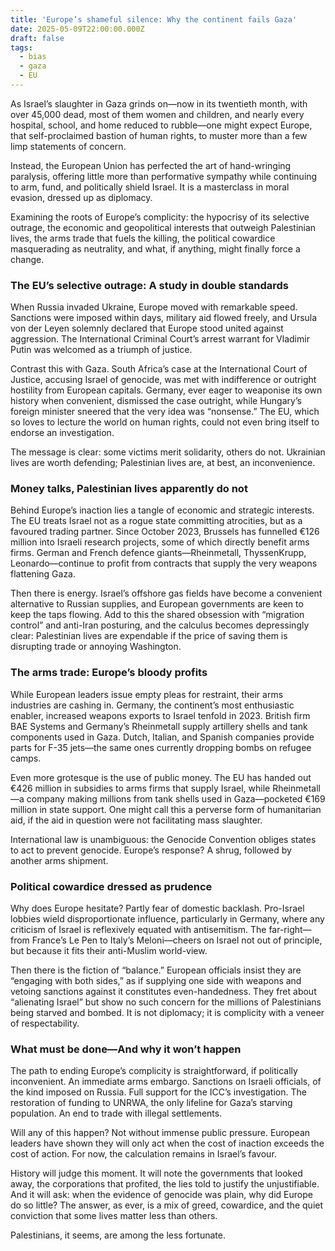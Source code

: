 ```yaml
---
title: 'Europe’s shameful silence: Why the continent fails Gaza'
date: 2025-05-09T22:00:00.000Z
draft: false
tags:
  - bias
  - gaza
  - EU
---
```


As Israel’s slaughter in Gaza grinds on—now in its twentieth month, with over 45,000 dead, most of them women and children, and nearly every hospital, school, and home reduced to rubble—one might expect Europe, that self-proclaimed bastion of human rights, to muster more than a few limp statements of concern.

Instead, the European Union has perfected the art of hand-wringing paralysis, offering little more than performative sympathy while continuing to arm, fund, and politically shield Israel. It is a masterclass in moral evasion, dressed up as diplomacy.

Examining the roots of Europe’s complicity: the hypocrisy of its selective outrage, the economic and geopolitical interests that outweigh Palestinian lives, the arms trade that fuels the killing, the political cowardice masquerading as neutrality, and what, if anything, might finally force a change.

### The EU’s selective outrage: A study in double standards

When Russia invaded Ukraine, Europe moved with remarkable speed. Sanctions were imposed within days, military aid flowed freely, and Ursula von der Leyen solemnly declared that Europe stood united against aggression. The International Criminal Court’s arrest warrant for Vladimir Putin was welcomed as a triumph of justice.

Contrast this with Gaza. South Africa’s case at the International Court of Justice, accusing Israel of genocide, was met with indifference or outright hostility from European capitals. Germany, ever eager to weaponise its own history when convenient, dismissed the case outright, while Hungary’s foreign minister sneered that the very idea was “nonsense.” The EU, which so loves to lecture the world on human rights, could not even bring itself to endorse an investigation.

The message is clear: some victims merit solidarity, others do not. Ukrainian lives are worth defending; Palestinian lives are, at best, an inconvenience.

### Money talks, Palestinian lives apparently do not

Behind Europe’s inaction lies a tangle of economic and strategic interests. The EU treats Israel not as a rogue state committing atrocities, but as a favoured trading partner. Since October 2023, Brussels has funnelled €126 million into Israeli research projects, some of which directly benefit arms firms. German and French defence giants—Rheinmetall, ThyssenKrupp, Leonardo—continue to profit from contracts that supply the very weapons flattening Gaza.

Then there is energy. Israel’s offshore gas fields have become a convenient alternative to Russian supplies, and European governments are keen to keep the taps flowing. Add to this the shared obsession with “migration control” and anti-Iran posturing, and the calculus becomes depressingly clear: Palestinian lives are expendable if the price of saving them is disrupting trade or annoying Washington.

### The arms trade: Europe’s bloody profits

While European leaders issue empty pleas for restraint, their arms industries are cashing in. Germany, the continent’s most enthusiastic enabler, increased weapons exports to Israel tenfold in 2023. British firm BAE Systems and Germany’s Rheinmetall supply artillery shells and tank components used in Gaza. Dutch, Italian, and Spanish companies provide parts for F-35 jets—the same ones currently dropping bombs on refugee camps.

Even more grotesque is the use of public money. The EU has handed out €426 million in subsidies to arms firms that supply Israel, while Rheinmetall—a company making millions from tank shells used in Gaza—pocketed €169 million in state support. One might call this a perverse form of humanitarian aid, if the aid in question were not facilitating mass slaughter.

International law is unambiguous: the Genocide Convention obliges states to act to prevent genocide. Europe’s response? A shrug, followed by another arms shipment.

### Political cowardice dressed as prudence

Why does Europe hesitate? Partly fear of domestic backlash. Pro-Israel lobbies wield disproportionate influence, particularly in Germany, where any criticism of Israel is reflexively equated with antisemitism. The far-right—from France’s Le Pen to Italy’s Meloni—cheers on Israel not out of principle, but because it fits their anti-Muslim world-view.

Then there is the fiction of “balance.” European officials insist they are “engaging with both sides,” as if supplying one side with weapons and vetoing sanctions against it constitutes even-handedness. They fret about “alienating Israel” but show no such concern for the millions of Palestinians being starved and bombed. It is not diplomacy; it is complicity with a veneer of respectability.

### What must be done—And why it won’t happen

The path to ending Europe’s complicity is straightforward, if politically inconvenient. An immediate arms embargo. Sanctions on Israeli officials, of the kind imposed on Russia. Full support for the ICC’s investigation. The restoration of funding to UNRWA, the only lifeline for Gaza’s starving population. An end to trade with illegal settlements.

Will any of this happen? Not without immense public pressure. European leaders have shown they will only act when the cost of inaction exceeds the cost of action. For now, the calculation remains in Israel’s favour.

History will judge this moment. It will note the governments that looked away, the corporations that profited, the lies told to justify the unjustifiable. And it will ask: when the evidence of genocide was plain, why did Europe do so little? The answer, as ever, is a mix of greed, cowardice, and the quiet conviction that some lives matter less than others.

Palestinians, it seems, are among the less fortunate.
